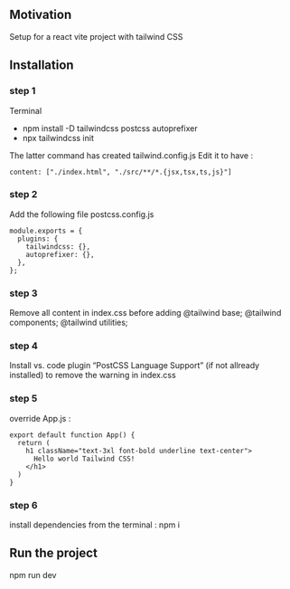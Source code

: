 <h2>Motivation</h2>
Setup for a react vite project with tailwind CSS

<h2>Installation</h2>
<h3>step 1</h3>
Terminal 
<ul>
<li>npm install -D tailwindcss postcss autoprefixer</li>
<li>npx tailwindcss init</li>
</ul>

The latter command has created tailwind.config.js
Edit it to have :

```
content: ["./index.html", "./src/**/*.{jsx,tsx,ts,js}"]
```


<h3>step 2</h3>
Add  the following file postcss.config.js

```
module.exports = {
  plugins: {
    tailwindcss: {},
    autoprefixer: {},
  },
};

```

<h3>step 3</h3>
Remove all content in index.css before adding 
@tailwind base;
@tailwind components;
@tailwind utilities;

<h3>step 4</h3>
Install vs. code plugin “PostCSS Language Support” (if not allready installed) to remove the warning in index.css

<h3>step 5</h3>
override App.js :

```
export default function App() {
  return (
    h1 className="text-3xl font-bold underline text-center">
      Hello world Tailwind CSS!
    </h1>
  )
}
```

<h3>step 6</h3>
install dependencies from the terminal : 
npm i

<h2>Run the project</h2>
npm run dev

